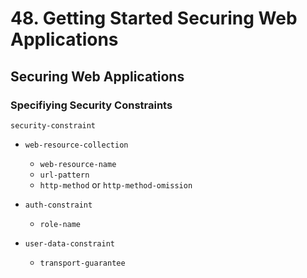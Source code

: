 # 48. Getting Started Securing Web Applications
## Securing Web Applications
### Specifiying Security Constraints
`security-constraint`

- `web-resource-collection`
  - `web-resource-name`
  - `url-pattern`
  - `http-method` or `http-method-omission`
 
- `auth-constraint`
  - `role-name`

- `user-data-constraint`
  - `transport-guarantee`

